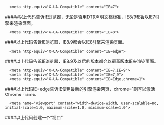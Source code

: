 
      <meta http-equiv="X-UA-Compatible" content="IE=7"> 
      
#####以上代码告诉IE浏览器，无论是否用DTD声明文档标准，IE8/9都会以IE7引擎来渲染页面。 
 
      <meta http-equiv="X-UA-Compatible" content="IE=8">

 ####以上代码告诉IE浏览器，IE8/9都会以IE8引擎来渲染页面。 
 
      <meta http-equiv="X-UA-Compatible" content="IE=edge"> 
      
####以上代码告诉IE浏览器，IE8/9及以后的版本都会以最高版本IE来渲染页面。 

      <meta http-equiv="X-UA-Compatible" content="IE=7,IE=9"> 
      <meta http-equiv="X-UA-Compatible" content="IE=7,9"> 
      <meta http-equiv="X-UA-Compatible" content="IE=Edge,chrome=1"> 
      
####以上代码IE=edge告诉IE使用最新的引擎渲染网页，chrome=1则可以激活Chrome Frame.


      <meta name="viewport" content="width=device-width, user-scalable=no, initial-scale=1.0, maximum-scale=1.0, minimum-scale=1.0">

####以上代码创建一个“视口”



